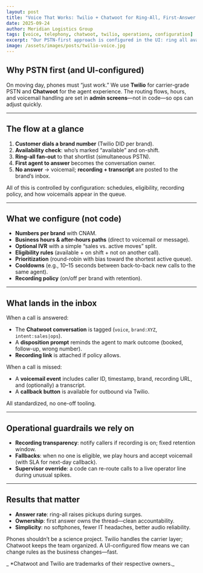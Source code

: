 ```yaml
---
layout: post
title: "Voice That Works: Twilio + Chatwoot for Ring-All, First-Answer Routing, and Voicemail Events (UI-Configured)"
date: 2025-09-24
author: Meridian Logistics Group
tags: [voice, telephony, chatwoot, twilio, operations, configuration]
excerpt: "Our PSTN-first approach is configured in the UI: ring all available agents, assign to the first answer, and drop voicemails/recordings into the inbox—no softphones, no custom code."
image: /assets/images/posts/twilio-voice.jpg
---
```


## Why PSTN first (and UI-configured)

On moving day, phones must “just work.” We use **Twilio** for carrier-grade PSTN and **Chatwoot** for the agent experience. The routing flows, hours, and voicemail handling are set in **admin screens**—not in code—so ops can adjust quickly.

---

## The flow at a glance

1. **Customer dials a brand number** (Twilio DID per brand).  
2. **Availability check**: who’s marked “available” and on-shift.  
3. **Ring-all fan-out** to that shortlist (simultaneous PSTN).  
4. **First agent to answer** becomes the conversation owner.  
5. **No answer** → voicemail; **recording + transcript** are posted to the brand’s inbox.

All of this is controlled by configuration: schedules, eligibility, recording policy, and how voicemails appear in the queue.

---

## What we configure (not code)

- **Numbers per brand** with CNAM.  
- **Business hours & after-hours paths** (direct to voicemail or message).  
- **Optional IVR** with a simple “sales vs. active moves” split.  
- **Eligibility rules** (available + on shift + not on another call).  
- **Prioritization** (round-robin with bias toward the shortest active queue).  
- **Cooldowns** (e.g., 10–15 seconds between back-to-back new calls to the same agent).  
- **Recording policy** (on/off per brand with retention).

---

## What lands in the inbox

When a call is answered:
- The **Chatwoot conversation** is tagged (`voice`, `brand:XYZ`, `intent:sales|ops`).  
- A **disposition prompt** reminds the agent to mark outcome (booked, follow-up, wrong number).  
- **Recording link** is attached if policy allows.

When a call is missed:
- A **voicemail event** includes caller ID, timestamp, brand, recording URL, and (optionally) a transcript.  
- A **callback button** is available for outbound via Twilio.

All standardized, no one-off tooling.

---

## Operational guardrails we rely on

- **Recording transparency**: notify callers if recording is on; fixed retention window.  
- **Fallbacks**: when no one is eligible, we play hours and accept voicemail (with SLA for next-day callback).  
- **Supervisor override**: a code can re-route calls to a live operator line during unusual spikes.

---

## Results that matter

- **Answer rate**: ring-all raises pickups during surges.  
- **Ownership**: first answer owns the thread—clean accountability.  
- **Simplicity**: no softphones, fewer IT headaches, better audio reliability.

Phones shouldn’t be a science project. Twilio handles the carrier layer; Chatwoot keeps the team organized. A UI-configured flow means we can change rules as the business changes—fast.

_ \*Chatwoot and Twilio are trademarks of their respective owners._

